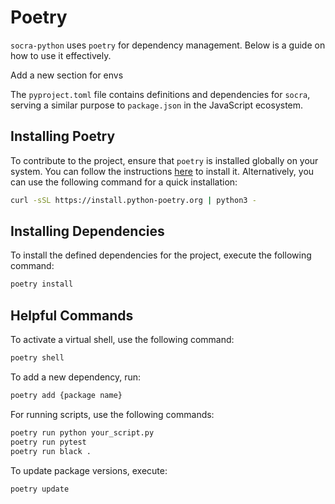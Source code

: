 # Poetry
`socra-python` uses `poetry` for dependency management. Below is a guide on how to use it effectively.

Add a new section for envs

The `pyproject.toml` file contains definitions and dependencies for `socra`, serving a similar purpose to `package.json` in the JavaScript ecosystem.

## Installing Poetry
To contribute to the project, ensure that `poetry` is installed globally on your system. You can follow the instructions [here](https://python-poetry.org/docs/#installing-with-the-official-installer) to install it. Alternatively, you can use the following command for a quick installation:

```bash
curl -sSL https://install.python-poetry.org | python3 -
```

## Installing Dependencies
To install the defined dependencies for the project, execute the following command:

```bash
poetry install
```

## Helpful Commands
To activate a virtual shell, use the following command:

```bash
poetry shell
```

To add a new dependency, run:

```bash
poetry add {package name}
```

For running scripts, use the following commands:

```bash
poetry run python your_script.py
poetry run pytest
poetry run black .
```

To update package versions, execute:

```bash
poetry update
```